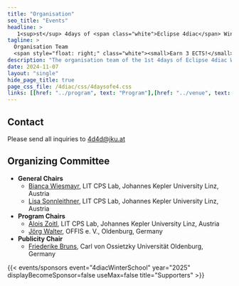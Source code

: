 ```yaml
---
title: "Organisation"
seo_title: "Events"
headline: > 
   1<sup>st</sup> 4days of <span class="white">Eclipse 4diac</span> Winter School
tagline: >
  Organisation Team
  <span style="float: right;" class="white"><small>Earn 3 ECTS!</small></span>
description: "The organisation team of the 1st 4days of Eclipse 4diac Winter School"
date: 2024-11-07
layout: "single"
hide_page_title: true
page_css_file: /4diac/css/4daysofe4.css
links: [[href: "../program", text: "Program"],[href: "../venue", text: "Venue"],[href: "../participation", text: "Participation"],[href: "../organisation", text: "Organisation"]]
---
```


## Contact

Please send all inquiries to 4d4d@jku.at


## Organizing Committee
- **General Chairs**
  - [Bianca Wiesmayr](https://www.jku.at/en/lit-cyber-physical-systems-lab/about-us/our-team/di-dr-bianca-wiesmayr-bsc-mlbt), LIT CPS Lab, Johannes Kepler University Linz, Austria 
  - [Lisa Sonnleithner](https://www.jku.at/en/lit-cyber-physical-systems-lab/about-us/our-team/di-dr-lisa-sonnleithner-bsc), LIT CPS Lab, Johannes Kepler University Linz, Austria 
- **Program Chairs**
  - [Alois Zoitl](https://www.jku.at/en/lit-cyber-physical-systems-lab/ueber-uns/team/univ-prof-di-dr-alois-zoitl), LIT CPS Lab, Johannes Kepler University Linz, Austria 
  - [Jörg Walter](https://www.offis.de/offis/person/joerg-walter.html), OFFIS e. V., Oldenburg, Germany
- **Publicity Chair**  
  - [Friederike Bruns](https://uol.de/informatik/abteilungen/eingebettete-hardware-software-systeme-nebel/personen/msc-friederike-bruns-1), Carl von Ossietzky Universität Oldenburg, Germany 


{{< events/sponsors event="4diacWinterSchool" year="2025" displayBecomeSponsor=false useMax=false title="Supporters" >}}

